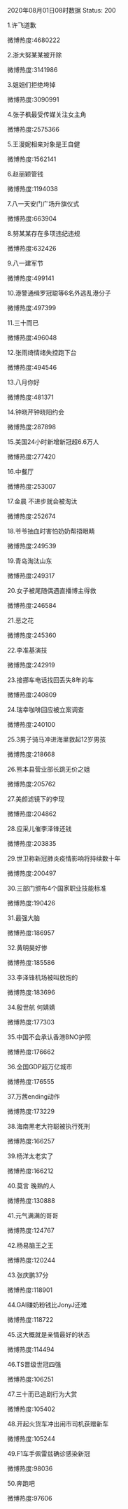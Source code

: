 2020年08月01日08时数据
Status: 200

1.许飞道歉

微博热度:4680222

2.浙大努某某被开除

微博热度:3141986

3.姐姐们拒绝垮掉

微博热度:3090991

4.张子枫最受传媒关注女主角

微博热度:2575366

5.王漫妮相亲对象是王自健

微博热度:1562141

6.赵丽颖管钱

微博热度:1194038

7.八一天安门广场升旗仪式

微博热度:663904

8.努某某存在多项违纪违规

微博热度:632426

9.八一建军节

微博热度:499141

10.港警通缉罗冠聪等6名外逃乱港分子

微博热度:497399

11.三十而已

微博热度:496048

12.张雨绮情绪失控跑下台

微博热度:494546

13.八月你好

微博热度:481371

14.钟晓芹钟晓阳约会

微博热度:287898

15.美国24小时新增新冠超6.6万人

微博热度:277420

16.中餐厅

微博热度:253007

17.金晨 不进步就会被淘汰

微博热度:252674

18.爷爷抽血时害怕奶奶帮捂眼睛

微博热度:249539

19.青岛淘汰山东

微博热度:249317

20.女子被尾随偶遇直播博主得救

微博热度:246584

21.恶之花

微博热度:245360

22.李准基演技

微博热度:242919

23.接挪车电话找回丢失8年的车

微博热度:240809

24.瑞幸咖啡回应被立案调查

微博热度:240100

25.3男子骑马冲进海里救起12岁男孩

微博热度:218668

26.熊本县营业部长跳无价之姐

微博热度:205762

27.美颜滤镜下的李现

微博热度:204862

28.应采儿催李泽锋还钱

微博热度:203835

29.世卫称新冠肺炎疫情影响将持续数十年

微博热度:200497

30.三部门颁布4个国家职业技能标准

微博热度:190426

31.最强大脑

微博热度:186957

32.黄明昊好惨

微博热度:185586

33.李泽锋机场被叫放炮的

微博热度:183696

34.殷世航 何婧婧

微博热度:177303

35.中国不会承认香港BNO护照

微博热度:176662

36.全国GDP超万亿城市

微博热度:176555

37.万茜ending动作

微博热度:173229

38.海南黑老大符聪被执行死刑

微博热度:166257

39.杨洋太老实了

微博热度:166212

40.莫言 晚熟的人

微博热度:130888

41.元气满满的哥哥

微博热度:124767

42.杨易脑王之王

微博热度:120244

43.张庆鹏37分

微博热度:118901

44.GAI赚奶粉钱比JonyJ还难

微博热度:118722

45.这大概就是亲情最好的状态

微博热度:114494

46.TS晋级世冠四强

微博热度:106251

47.三十而已追剧行为大赏

微博热度:105402

48.开起火货车冲出闹市司机获赠新车

微博热度:105244

49.F1车手佩雷兹确诊感染新冠

微博热度:98036

50.奔跑吧

微博热度:97606

